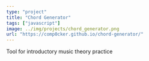 ```yaml
---
type: "project"
title: "Chord Generator"
tags: ["javascript"]
image: ../img/projects/chord_generator.png
url: "https://comp0cker.github.io/chord-generator/"
---
```


Tool for introductory music theory practice